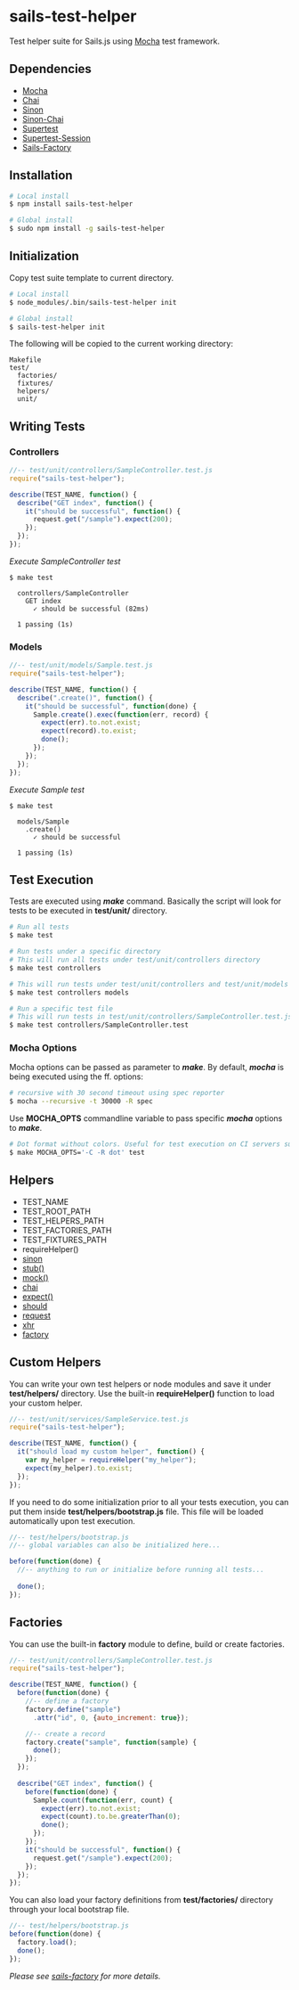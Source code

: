 # sails-test-helper

Test helper suite for Sails.js using [Mocha](https://github.com/mochajs/mocha) test framework.

## Dependencies

* [Mocha](https://github.com/mochajs/mocha)
* [Chai](https://github.com/chaijs/chai)
* [Sinon](https://github.com/cjohansen/Sinon.JS)
* [Sinon-Chai](https://github.com/domenic/sinon-chai)
* [Supertest](https://github.com/visionmedia/supertest)
* [Supertest-Session](https://github.com/rjz/supertest-session)
* [Sails-Factory](https://github.com/zand3rs/sails-factory)


## Installation

```sh
# Local install
$ npm install sails-test-helper

# Global install
$ sudo npm install -g sails-test-helper
```

## Initialization

Copy test suite template to current directory.

```sh
# Local install
$ node_modules/.bin/sails-test-helper init

# Global install
$ sails-test-helper init
```

The following will be copied to the current working directory:

```
Makefile
test/
  factories/
  fixtures/
  helpers/
  unit/
```

## Writing Tests

### Controllers


```javascript
//-- test/unit/controllers/SampleController.test.js
require("sails-test-helper");

describe(TEST_NAME, function() {
  describe("GET index", function() {
    it("should be successful", function() {
      request.get("/sample").expect(200);
    });
  });
});
```


_Execute SampleController test_

```
$ make test

  controllers/SampleController
    GET index
      ✓ should be successful (82ms)

  1 passing (1s)
```


### Models

```javascript
//-- test/unit/models/Sample.test.js
require("sails-test-helper");

describe(TEST_NAME, function() {
  describe(".create()", function() {
    it("should be successful", function(done) {
      Sample.create().exec(function(err, record) {
        expect(err).to.not.exist;
        expect(record).to.exist;
        done();
      });
    });
  });
});
```


_Execute Sample test_

```
$ make test

  models/Sample
    .create()
      ✓ should be successful 

  1 passing (1s)
```


## Test Execution

Tests are executed using **_make_** command. Basically the script will look for tests to be executed in **test/unit/** directory.

```sh
# Run all tests
$ make test

# Run tests under a specific directory
# This will run all tests under test/unit/controllers directory
$ make test controllers

# This will run tests under test/unit/controllers and test/unit/models directories
$ make test controllers models

# Run a specific test file
# This will run tests in test/unit/controllers/SampleController.test.js file
$ make test controllers/SampleController.test
```

### Mocha Options

Mocha options can be passed as parameter to **_make_**. By default, **_mocha_** is being executed using the ff. options:

```sh
# recursive with 30 second timeout using spec reporter
$ mocha --recursive -t 30000 -R spec
```

Use **MOCHA_OPTS** commandline variable to pass specific **_mocha_** options to **_make_**.

```sh
# Dot format without colors. Useful for test execution on CI servers such as Jenkins. 
$ make MOCHA_OPTS='-C -R dot' test
```



## Helpers

* TEST_NAME
* TEST_ROOT_PATH
* TEST_HELPERS_PATH
* TEST_FACTORIES_PATH
* TEST_FIXTURES_PATH
* requireHelper()
* [sinon](https://github.com/cjohansen/Sinon.JS)
* [stub()](https://github.com/cjohansen/Sinon.JS)
* [mock()](https://github.com/cjohansen/Sinon.JS)
* [chai](https://github.com/chaijs/chai)
* [expect()](https://github.com/chaijs/chai)
* [should](https://github.com/chaijs/chai)
* [request](https://github.com/rjz/supertest-session)
* [xhr](https://github.com/visionmedia/supertest)
* [factory](https://github.com/zand3rs/sails-factory)



## Custom Helpers

You can write your own test helpers or node modules and save it under **test/helpers/** directory. Use the built-in **requireHelper()** function to load your custom helper.

```javascript
//-- test/unit/services/SampleService.test.js
require("sails-test-helper");

describe(TEST_NAME, function() {
  it("should load my custom helper", function() {
    var my_helper = requireHelper("my_helper");
    expect(my_helper).to.exist;
  });
});
```

If you need to do some initialization prior to all your tests execution, you can put them inside **test/helpers/bootstrap.js** file. This file will be loaded automatically upon test execution.

```javascript
//-- test/helpers/bootstrap.js
//-- global variables can also be initialized here...

before(function(done) {
  //-- anything to run or initialize before running all tests...
  
  done();
});
```

## Factories

You can use the built-in **factory** module to define, build or create factories.

```javascript
//-- test/unit/controllers/SampleController.test.js
require("sails-test-helper");

describe(TEST_NAME, function() {
  before(function(done) {
    //-- define a factory
    factory.define("sample")
      .attr("id", 0, {auto_increment: true});

    //-- create a record
    factory.create("sample", function(sample) {
      done();
    });
  });
  
  describe("GET index", function() {
    before(function(done) {
      Sample.count(function(err, count) {
        expect(err).to.not.exist;
        expect(count).to.be.greaterThan(0);
        done();
      });
    });
    it("should be successful", function() {
      request.get("/sample").expect(200);
    });
  });
});
```

You can also load your factory definitions from **test/factories/** directory through your local bootstrap file.

```javascript
//-- test/helpers/bootstrap.js
before(function(done) {
  factory.load();
  done();
});
```

_Please see [sails-factory](https://github.com/zand3rs/sails-factory) for more details._
